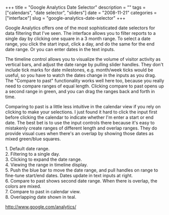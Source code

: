 +++
title = "Google Analytics Date Selector"
description = ""
tags = ["calendars", "date selector", "sliders"]
date = "2008-11-21"
categories = ["interface"]
slug = "google-analytics-date-selector"
+++


<p>Google Analytics offers one of the most sophisticated date selectors for data filtering that I've seen. The interface allows you to filter reports to a single day by clicking one square in a 3 month range. To select a date range, you click the start input, click a day, and do the same for the end date range. Or you can enter dates in the text inputs.</p>
<p>The timeline control allows you to visualize the volume of visitor activity as vertical bars, and adjust the date range by pulling slider handles. They don't include tick marks for date milestones, e.g. month/week ticks would be useful, so you have to watch the dates change in the inputs as you drag. The "Compare to past" functionality works well here too, because you really need to compare ranges of equal length. Clicking compare to past opens up a second range in green, and you can drag the ranges back and forth in time.</p>
<p>Comparing to past is a little less intuitive in the calendar view if you rely on clicking to make your selections. I just found it hard to click the input first before clicking the calendar to indicate whether I'm enter a start or end date. The best bet is to use the input controls there because it's easy to mistakenly create ranges of different length and overlap ranges. They do provide visual cues when there's an overlap by showing those dates as mixed green/blue squares.</p>
<div id="screens-full" class="clear"><div class="caption">1. Default date range.</div><div class="fullimg clear"><a href="//media.konigi.com/interface/google-analytics-date-selector-1.png" class="group" rel="group" title="1. Default date range."><img src="//media.konigi.com/interface/google-analytics-date-selector-1.png" alt="" class="img-responsive"></a></div></div><div id="screens-full" class="clear"><div class="caption">2. Filtering to a single day.</div><div class="fullimg clear"><a href="//media.konigi.com/interface/google-analytics-date-selector-2.png" class="group" rel="group" title="2. Filtering to a single day."><img src="//media.konigi.com/interface/google-analytics-date-selector-2.png" alt="" class="img-responsive"></a></div></div><div id="screens-full" class="clear"><div class="caption">3. Clicking to expand the date range.</div><div class="fullimg clear"><a href="//media.konigi.com/interface/google-analytics-date-selector-3.png" class="group" rel="group" title="3. Clicking to expand the date range."><img src="//media.konigi.com/interface/google-analytics-date-selector-3.png" alt="" class="img-responsive"></a></div></div><div id="screens-full" class="clear"><div class="caption">4. Viewing the range in timeline display.</div><div class="fullimg clear"><a href="//media.konigi.com/interface/google-analytics-date-selector-4.png" class="group" rel="group" title="4. Viewing the range in timeline display."><img src="//media.konigi.com/interface/google-analytics-date-selector-4.png" alt="" class="img-responsive"></a></div></div><div id="screens-full" class="clear"><div class="caption">5. Push the blue bar to move the date range, and pull handles on range to fine-tune start/end dates. Dates update in text inputs at right.</div><div class="fullimg clear"><a href="//media.konigi.com/interface/google-analytics-date-selector-5.png" class="group" rel="group" title="5. Push the blue bar to move the date range, and pull handles on range to fine-tune start/end dates...."><img src="//media.konigi.com/interface/google-analytics-date-selector-5.png" alt="" class="img-responsive"></a></div></div><div id="screens-full" class="clear"><div class="caption">6. Compare to past shows second date range. When there is overlap, the colors are mixed.</div><div class="fullimg clear"><a href="//media.konigi.com/interface/google-analytics-date-selector-6.png" class="group" rel="group" title="6. Compare to past shows second date range. When there is overlap, the colors are mixed."><img src="//media.konigi.com/interface/google-analytics-date-selector-6.png" alt="" class="img-responsive"></a></div></div><div id="screens-full" class="clear"><div class="caption">7. Compare to past in calendar view.</div><div class="fullimg clear"><a href="//media.konigi.com/interface/google-analytics-date-selector-7.png" class="group" rel="group" title="7. Compare to past in calendar view."><img src="//media.konigi.com/interface/google-analytics-date-selector-7.png" alt="" class="img-responsive"></a></div></div><div id="screens-full" class="clear"><div class="caption">8. Overlapping date shown in teal.</div><div class="fullimg clear"><a href="//media.konigi.com/interface/google-analytics-date-selector-8.png" class="group" rel="group" title="8. Overlapping date shown in teal."><img src="//media.konigi.com/interface/google-analytics-date-selector-8.png" alt="" class="img-responsive"></a></div></div>        
<p><a href="http://www.google.com/analytics/">http://www.google.com/analytics/</a></p>

